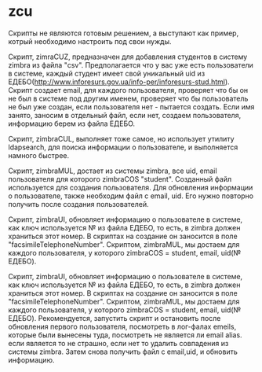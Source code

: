# zcu
Скрипты не являются готовым решением, а выступают как пример, котрый необходимо настроить под свои нужды. 

Скрипт, zimraCUZ, предназначен для добавления студентов в систему zimbra из файла "csv". Предполагается что у вас уже есть пользователи в системе, каждый студент имеет свой уникальный uid из ЕДЕБО(http://www.inforesurs.gov.ua/info-per/inforesurs-stud.html). Скрипт создает email, для каждого пользователя, проверяет что бы он не был в системе под другим именем, проверяет что бы пользователь не был уже создан, если пользователя нет - пытается создать. Если имя занято, заносим в отдельный файл, если нет, создаем пользователя, информацию берем из файла ЕДЕБО. 

Скрипт, zimbraCUL, выполняет тоже самое, но использует утилиту ldapsearch, для поиска информации о пользователе, и выполняется намного быстрее.

Скрипт, zimbraMUL, достает из системы zimbra, все uid, email пользователя для которого zimbraCOS "student". Созданный файл используется для создания пользователя. Для обновления информации о пользователе, также  необходим файл с email, uid. Его нужно повторно получить после создания пользователей. 

Скрипт, zimbraUI, обновляет информацию о пользователе в системе, как ключ используется № из файла ЕДЕБО, то есть, в zimbra должен храниться этот номер. В скриптах на создание он заносится в поле "facsimileTelephoneNumber". Скриптом, zimbraMUL, мы достаем для каждого пользователя, у которого zimbraCOS = student, email, uid(№ ЕДЕБО).  

Скрипт, zimbraUI, обновляет информацию о пользователе в системе, как ключ используется № из файла ЕДЕБО, то есть, в zimbra должен храниться этот номер. В скриптах на создание он заносится в поле "facsimileTelephoneNumber". Скриптом, zimbraMUL, мы достаем для каждого пользователя, у которого zimbraCOS = student, email, uid(№ ЕДЕБО). Рекомендуется, запустить скрипт и остановить после обновления первого пользователя, посмотреть в лог-фалах emeils, которые были вынесены туда, посмотреть не является ли email alias. если является то не страшно, если нет то удалить совпадения из системы zimbra. Затем снова получить файл с email,uid,  и обновить информацию. 
